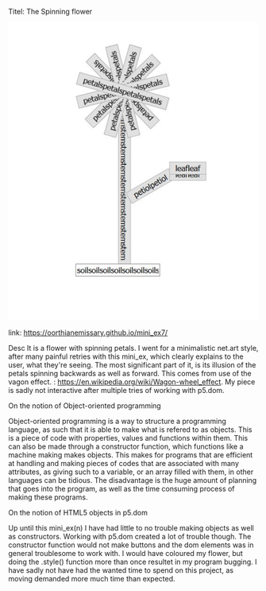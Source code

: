 Titel: The Spinning flower

![ScreenShot](screenshot.JPG)

link: https://oorthianemissary.github.io/mini_ex7/

Desc
It is a flower with spinning petals. I went for a minimalistic net.art style, after many painful retries with this mini_ex, which clearly explains to the user, what they're seeing. The most significant part of it, is its illusion of the petals spinning backwards as well as forward. This comes from use of the vagon effect. : https://en.wikipedia.org/wiki/Wagon-wheel_effect.
My piece is sadly not interactive after multiple tries of working with p5.dom. 


On the notion of Object-oriented programming

Object-oriented programming is a way to structure a programming language, as such that it is able to make what is refered to  as objects. This is a piece of code with properties, values and functions within them. This can also be made through a constructor function, which functions like a machine making makes objects. This makes for programs that are efficient at handling and making pieces of codes that are associated with many attributes, as giving such to a variable, or an array filled with them, in other languages can be tidious. The disadvantage is the huge amount of planning that goes into the program, as well as the time consuming process of making these programs.


On the notion of HTML5 objects in p5.dom

Up until this mini_ex(n) I have had little to no trouble making objects as well as constructors. Working with p5.dom created a lot of trouble though. The constructor function would not make buttons and the dom elements was in general troublesome to work with. I would have coloured my flower, but doing the .style() function more than once resultet in my program bugging. I have sadly not have had the wanted time to spend on this project, as moving demanded more much time than expected.

